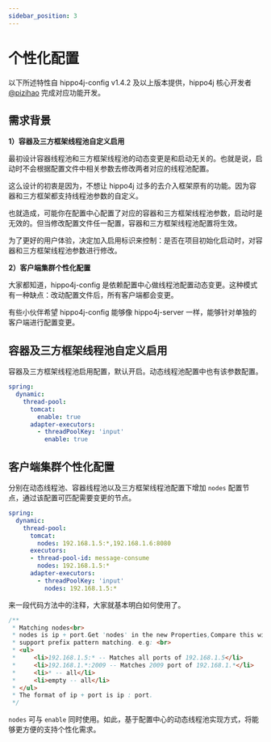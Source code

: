 ```yaml
---
sidebar_position: 3
---
```


# 个性化配置

以下所述特性自 hippo4j-config v1.4.2 及以上版本提供，hippo4j 核心开发者 [@pizihao](https://github.com/pizihao) 完成对应功能开发。

## 需求背景

**1）容器及三方框架线程池自定义启用**

最初设计容器线程池和三方框架线程池的动态变更是和启动无关的。也就是说，启动时不会根据配置文件中相关参数去修改两者对应的线程池配置。

这么设计的初衷是因为，不想让 hippo4j 过多的去介入框架原有的功能。因为容器和三方框架都支持线程池参数的自定义。

也就造成，可能你在配置中心配置了对应的容器和三方框架线程池参数，启动时是无效的。但当修改配置文件任一配置，容器和三方框架线程池配置将生效。

为了更好的用户体验，决定加入启用标识来控制：是否在项目初始化启动时，对容器和三方框架线程池参数进行修改。

**2）客户端集群个性化配置**

大家都知道，hippo4j-config 是依赖配置中心做线程池配置动态变更。这种模式有一种缺点：改动配置文件后，所有客户端都会变更。

有些小伙伴希望 hippo4j-config 能够像 hippo4j-server 一样，能够针对单独的客户端进行配置变更。

## 容器及三方框架线程池自定义启用

容器及三方框架线程池启用配置，默认开启。动态线程池配置中也有该参数配置。

```yaml
spring:
  dynamic:
    thread-pool:
      tomcat:
        enable: true
      adapter-executors:
        - threadPoolKey: 'input'
          enable: true
```

## 客户端集群个性化配置

分别在动态线程池、容器线程池以及三方框架线程池配置下增加 `nodes` 配置节点，通过该配置可匹配需要变更的节点。

```yaml
spring:
  dynamic:
    thread-pool:
      tomcat:
        nodes: 192.168.1.5:*,192.168.1.6:8080
      executors:
      - thread-pool-id: message-consume
        nodes: 192.168.1.5:*
      adapter-executors:
        - threadPoolKey: 'input'
          nodes: 192.168.1.5:*
```

来一段代码方法中的注释，大家就基本明白如何使用了。

```java
/**
 * Matching nodes<br>
 * nodes is ip + port.Get 'nodes' in the new Properties,Compare this with the ip + port of Application.<br>
 * support prefix pattern matching. e.g: <br>
 * <ul>
 *     <li>192.168.1.5:* -- Matches all ports of 192.168.1.5</li>
 *     <li>192.168.1.*:2009 -- Matches 2009 port of 192.168.1.*</li>
 *     <li>* -- all</li>
 *     <li>empty -- all</li>
 * </ul>
 * The format of ip + port is ip : port.
 */
```

`nodes` 可与 `enable` 同时使用。如此，基于配置中心的动态线程池实现方式，将能够更方便的支持个性化需求。
